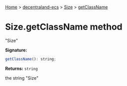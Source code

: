 [Home](./index) &gt; [decentraland-ecs](./decentraland-ecs.md) &gt; [Size](./decentraland-ecs.size.md) &gt; [getClassName](./decentraland-ecs.size.getclassname.md)

# Size.getClassName method

"Size"

**Signature:**
```javascript
getClassName(): string;
```
**Returns:** `string`

the string "Size"
